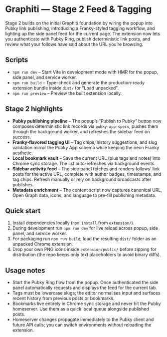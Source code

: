 # Graphiti — Stage 2 Feed & Tagging

Stage 2 builds on the initial Graphiti foundation by wiring the popup into Pubky link publishing, introducing a Franky-styled tagging workflow, and lighting up the side panel feed for the current page. The extension now lets you authenticate with Pubky Ring, publish deterministic link posts, and review what your follows have said about the URL you’re browsing.

## Scripts

- `npm run dev` – Start Vite in development mode with HMR for the popup, side panel, and service worker.
- `npm run build` – Type-check and generate the production-ready extension bundle inside `dist/` for "Load unpacked".
- `npm run preview` – Preview the built extension locally.

## Stage 2 highlights

- **Pubky publishing pipeline** – The popup’s “Publish to Pubky” button now composes deterministic link records via `pubky-app-specs`, pushes them through the background worker, and refreshes the sidebar feed on success.
- **Franky-flavored tagging UI** – Tag chips, history suggestions, and slug validation mirror the Pubky App schema while keeping the neon Franky aesthetic.
- **Local bookmark vault** – Save the current URL (plus tags and notes) into Chrome sync storage. The list auto-refreshes via background events.
- **Sidebar activity feed** – The side panel fetches and renders follows’ link posts for the active URL, complete with author badges, timestamps, and tag chips. Refresh manually or rely on background broadcasts after publishes.
- **Metadata enrichment** – The content script now captures canonical URL, Open Graph data, icons, and language to pre-fill publishing metadata.

## Quick start

1. Install dependencies locally (`npm install` from `extension/`).
2. During development run `npm run dev` for live reload across popup, side panel, and service worker.
3. For packaging run `npm run build`; load the resulting `dist/` folder as an unpacked Chrome extension.
4. Drop your own PNG icons inside `extension/public/` before zipping for distribution (the repo keeps only text placeholders to avoid binary diffs).

## Usage notes

- Start the Pubky Ring flow from the popup. Once authenticated the side panel automatically requests and displays the feed for the current tab.
- Tags must be lowercase slugs; the editor normalises input and surfaces recent history from previous posts or bookmarks.
- Bookmarks live entirely in Chrome sync storage and never hit the Pubky homeserver. Use them as a quick local queue alongside published posts.
- Homeserver changes propagate immediately to the Pubky client and future API calls; you can switch environments without reloading the extension.

